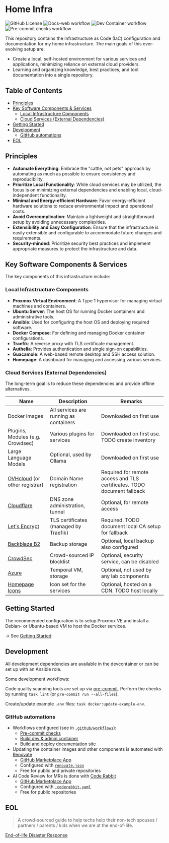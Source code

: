 # Home Infra<!-- omit in toc -->

![GitHub License](https://img.shields.io/github/license/bubacoder/infra)
![Docs-web workflow](https://img.shields.io/github/actions/workflow/status/bubacoder/infra/docs-web.yml?label=docs)
![Dev Container workflow](https://img.shields.io/github/actions/workflow/status/bubacoder/infra/devcontainer.yml?label=devcontainer)
![Pre-commit checks workflow](https://img.shields.io/github/actions/workflow/status/bubacoder/infra/pre-commit.yml?label=checks)

This repository contains the Infrastructure as Code (IaC) configuration and documentation for my home infrastructure. The main goals of this ever-evolving setup are:
- Create a local, self-hosted environment for various services and applications, minimizing reliance on external cloud providers.
- Learning and organizing knowledge, best practices, and tool documentation into a single repository.

## Table of Contents<!-- omit in toc -->

- [Principles](#principles)
- [Key Software Components \& Services](#key-software-components--services)
  - [Local Infrastructure Components](#local-infrastructure-components)
  - [Cloud Services (External Dependencies)](#cloud-services-external-dependencies)
- [Getting Started](#getting-started)
- [Development](#development)
  - [GitHub automations](#github-automations)
- [EOL](#eol)

## Principles

- **Automate Everything**: Embrace the "cattle, not pets" approach by automating as much as possible to ensure consistency and reproducibility.
- **Prioritize Local Functionality**: While cloud services may be utilized, the focus is on minimizing external dependencies and enabling local, cloud-independent functionality.
- **Minimal and Energy-efficient Hardware**: Favor energy-efficient hardware solutions to reduce environmental impact and operational costs.
- **Avoid Overcomplication**: Maintain a lightweight and straightforward setup by avoiding unnecessary complexities.
- **Extensibility and Easy Configuration**: Ensure that the infrastructure is easily extensible and configurable to accommodate future changes and requirements.
- **Security-minded**: Prioritize security best practices and implement appropriate measures to protect the infrastructure and data.

## Key Software Components & Services

The key components of this infrastructure include:

### Local Infrastructure Components

- **Proxmox Virtual Environment**: A Type 1 hypervisor for managing virtual machines and containers.
- **Ubuntu Server**: The host OS for running Docker containers and administrative tools.
- **Ansible**: Used for configuring the host OS and deploying required software.
- **Docker Compose**: For defining and managing Docker container configurations.
- **Traefik**: A reverse proxy with TLS certificate management.
- **Authelia**: Provides authentication and single sign-on capabilities.
- **Guacamole**: A web-based remote desktop and SSH access solution.
- **Homepage**: A dashboard for managing and accessing various services.

### Cloud Services (External Dependencies)

The long-term goal is to reduce these dependencies and provide offline alternatives.

| Name                                                                     | Description                            | Remarks                                                                 |
| ------------------------------------------------------------------------ | -------------------------------------- | ----------------------------------------------------------------------- |
| Docker images                                                            | All services are running as containers | Downloaded on first use                                                 |
| Plugins, Modules (e.g. Crowdsec)                                         | Various plugins for services           | Downloaded on first use. TODO create inventory                          |
| Large Language Models                                                    | Optional, used by Ollama               | Downloaded on first use                                                 |
| [OVHcloud](https://www.ovhcloud.com/en/) (or other registrar)            | Domain Name registration               | Required for remote access and TLS certificates. TODO document fallback |
| [Cloudflare](https://www.cloudflare.com/)                                | DNS zone administration, tunnel        | Optional, for remote access                                             |
| [Let's Encrypt](https://letsencrypt.org/)                                | TLS certificates (managed by Traefik)  | Required. TODO document local CA setup for fallback                     |
| [Backblaze B2](https://www.backblaze.com/cloud-storage)                  | Backup storage                         | Optional, local backup also configured                                  |
| [CrowdSec](https://app.crowdsec.net/)                                    | Crowd-sourced IP blocklist             | Optional, security service, can be disabled                             |
| [Azure](https://azure.microsoft.com/)                                    | Temporal VM, storage                   | Optional, not used by any lab components                                |
| [Homepage Icons](https://github.com/walkxcode/dashboard-icons/tree/main) | Icon set for the services              | Optional, hosted on a CDN. TODO host locally                            |

## Getting Started

The recommended configuration is to setup Proxmox VE and install a Debian- or Ubuntu-based VM to host the Docker services.

-> See [Getting Started](docs/setup.md)

## Development

All development dependencies are available in the devcontainer or can be set up with an Ansible role.

Some development workflows:

Code quality scanning tools are set up via [pre-commit](https://pre-commit.com).
Perform the checks by running `task lint` (or `pre-commit run --all-files`).

Create/update example `.env` files: `task docker:update-example-env`.

### GitHub automations

- Workflows configured (see in [`.github/workflows`](.github/workflows)):
  - [Pre-commit checks](.github/workflows/pre-commit.yml)
  - [Build dev & admin container](.github/workflows/devcontainer.yml)
  - [Build and deploy documentation site](.github/workflows/docs-web.yml)
- Updating the container images and other components is automated with [Renovate](https://docs.renovatebot.com/)
  - [GitHub Marketplace App](https://github.com/marketplace/renovate)
  - Configured with [`renovate.json`](renovate.json)
  - Free for public and private repositories
- AI Code Review for MRs is done with [Code Rabbit](https://www.coderabbit.ai/)
  - [GitHub Marketplace App](https://github.com/marketplace/coderabbitai)
  - Configured with [`.coderabbit.yaml`](.coderabbit.yaml)
  - Free for public repositories

## EOL

> A crowd-sourced guide to help techs help their non-tech spouses / partners / parents / kids when we are at the end-of-life.

[End-of-life Disaster Response](https://github.com/potatoqualitee/eol-dr?tab=readme-ov-file)
